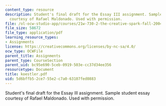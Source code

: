 ```yaml
---
content_type: resource
description: Student's final draft for the Essay III assignment. Sample student essay
  courtesy of Rafael Maldonado. Used with permission.
file: /ol-ocw-studio-app/courses/21w-730-2-the-creative-spark-fall-2004/5d6bffb52ce755e2c7a063107fed0883_koestler.pdf
file_size: 58672
file_type: application/pdf
learning_resource_types:
- Assignments
license: https://creativecommons.org/licenses/by-nc-sa/4.0/
ocw_type: OCWFile
parent_title: Assignments
parent_type: CourseSection
parent_uid: bc95e690-5ceb-0919-503e-cc37d34ee356
resourcetype: Document
title: koestler.pdf
uid: 5d6bffb5-2ce7-55e2-c7a0-63107fed0883
---
```

Student's final draft for the Essay III assignment. Sample student essay courtesy of Rafael Maldonado. Used with permission.